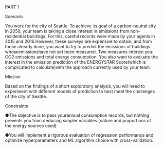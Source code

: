 PART 1


Scenario

You work for the city of Seattle. To achieve its goal of a carbon-neutral city in 2050, your team is taking a close interest in emissions from non-residential buildings.
For this, careful records were made by your agents in 2015 and 2016.However, these surveys are expensive to obtain, and from those already done, you want to try to predict the emissions of buildings whoseemissionshave not yet been measured.
Two measures interest you: CO2 emissions and total energy consumption. 
You also want to evaluate the interest in the emission prediction of the ENERGYSTAR Score(which is complicated to calculate)with the approach currently used by your team.

Mission

Based on the findings of a short exploratory analysis, you will need to experiment with different models of prediction to best meet the challenges of the city of Seattle.

Constraints

●The objective is to pass yourannual consumption records, but nothing prevents you from deducing simpler variables (nature and proportions of the energy sources used)

●You will implement a rigorous evaluation of regression performance and optimize hyperparameters and ML algorithm choice with cross-validation.
